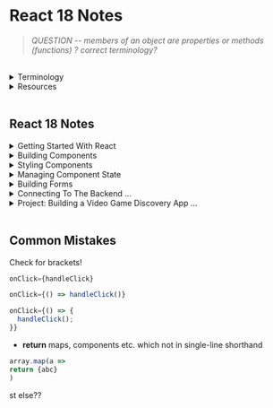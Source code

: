 # React 18 Notes

> _QUESTION -- members of an object are properties or methods (functions) ? correct terminology?_

<br/>

<details>

<summary> Terminology
</summary>

### Terminology

- hot module replacement (hmr)
- Minified - minimise
- Immuatable - unchangeable

  - Mutate - change
  - Mutable - changeable
    <br/>

  React - JS library for creating dyamic + interactive UI

  - Library [tool]: Tool providing specific fn-ality

- Framework [toolset] (Vue / Angular)
  - Set of tools & guidelines for building apps
- Other Libraries
  - Routing (React Router?)
  - HTTP calls
  - Managing App State (Redux)
  - Internationalistation
  - Form Validation
  - Animations
  </details>

<details>
<summary> Resources</summary>

## Resources

[Babel](https://babeljs.io/repl#?browsers=defaults%2C%20not%20ie%2011%2C%20not%20ie_mob%2011&build=&builtIns=false&corejs=3.21&spec=false&loose=false&code_lz=DwCwjAfAEgpgNnA9gAgOqIE5wCbAPTgRA&debug=false&forceAllTransforms=false&modules=false&shippedProposals=false&circleciRepo=&evaluate=false&fileSize=false&timeTravel=false&sourceType=module&lineWrap=true&presets=env%2Creact%2Cstage-2&prettier=false&targets=&version=7.21.4&externalPlugins=&assumptions=%7B%7D)

[**Markdown Best Practise**](https://www.markdownguide.org/basic-syntax#headings)
<br/>

React Dev Tools (Chrome Extension) > Components > View Source for this element / Inspect the matching DOM element
<br/>

### Principles

Separation of Concerns <br/>
_Styles / markup / logic can be in a single file_ <br/>
Specific functionality should be divided into distinct functional areas

- Modular
- Easier to
  - understand
  - maintain
  - modify
  </details>

<br/>

## React 18 Notes

<details>
<summary> Getting Started With React
</summary>

## Getting Started With React

Browser takes HTML code and creates tree-like structure called Document Object Model (DOM) - use JS to change page content

- Components help us write:

  - reusable
  - modular

  * organised code

  JSX: describe UI w/ HTML & JS

  - create dynamic content

### How React Works

Key files

> index.html <br/>
> main.tsx

<br/>

## Creating a React App

equivalent to npx

yarn create equates to a global install

```shell
npm create vite@latest
> y
> React
> TypeScript

cd [app-name]

npm i // install

code . // or open on VS code

```

## Styling Components

### Icons

[React Icons](https://react-icons.github.io/react-icons)

<br/>

</details>

<details>
<summary> Building Components
</summary>

## Building Components

```shell
npm i bootstrap@[version number]
```

import bootstrap in main.tsx

### State Vs Props

| State                     | Props                     |
| ------------------------- | ------------------------- |
| Data managed by component | Input passed to component |
| Similar to local var      | Similar to fn args        |
| Mutable                   | Immutable                 |
| Cause a re-render         | Cause a re-render         |

<br/>
</details>

<details>
<summary> Styling Components
</summary>

## Styling Components

### Vanilla CSS

_Plain CSS_

### CSS Modules

_Modules in file name_

### CSS-in-JS

_Complex, in the same file_

- Libraries
  - Styled components
  - Emotion
  - Polished

Styled components:

```shell
npm i styled-components
npm i @types/styled-components
```

import

### In-line Styles

_Can become cluttered_

### UI Libraries

- Bootstrap / Daisy UI
  - styled components
- Material UI
  - Google product design
- Chakra UI
  - React component UI built on Tailwind
- **Tailwind CSS**
  - utility-first - classes to style components

### React Icons

```shell
npm i react-icons@[latest version]
```

import

<br/>

</details>

<details>
<summary> Managing Component State
</summary>

## Managing Component State

### Understanding the State Hook

- React updates state asynchronously (in a fn block it will execute all together, console log may be run first before state is updated)
- State is stored outside components (kept in memory while component is visible, saved on re-render unlike variables)
- Hooks must be used at the top level of components (can't be nested in fns as it will affect the order of values for React to map to each useState hook)

### Choosing the state structure

- Group related variables in an object
- But avoid deeply nested objects for state > 2
- Concatenate / formlate using variables not state

### Keeping Components Pure

- Same input (props) will result in the same output (JSX), therefore React can skip re-rendering
  _QUESTION -- what about a dice producing random results, would that be diff??_
- Keep changes out of the render phase or put var inside component

### Strict Mode

- Developer mode (not Production) - React Strict Mode (on by default) renders each component twice to check if components are 'pure' --> same input should result in the same output
- 2nd render used to update UI in dev mode (greyed out in console)

### Updating Objects

- Treat state objects like props, immutable (read-only)
- Have to create a new object to update object state --> new object or spread operator, then update member

```typescript
const [person, setPerson] = {
    firstName: "Trevor",
    lastName: "Noah"
}

setPerson(...person, lastName: "McDonald")
```

### Updating Nested Objects

- Must spread object (shallow copy) and object inside object (deep copy)
- Hence why preffered to avoid deeply nested state object (flat is better)

```typescript
const [person, setPerson] = {
    firstName: "Trevor",
    lastName: "Noah",
    address: {
        street: "123 Sesame Street",
        state: "New York"
    }
}

setPerson(...person, address: {...person.address, town: "Chicago"})
```

### Updating Arrays

</details>

<details> 
<summary> Building Forms
</summary>

shorthand: tab to complete; then add id etc.
_(ignore spaces, auto-save forces this here)_

```typescript
div.mb - 3 > label.form - label + input[(type = number)].form - control; // > to  nest; + next to
button.btn.btn - primary; // to add multiple classes
```

### Accessing Input Fields

> _Form.tsx_

_TODO rewrite with better understanding_
Must initialise every useRef obj w/ null
ref.current references DOM node
initial value passed will set current property
when ref created, no access to DOM node b/c React renders then DOM node created
therefore no initial value to provide
when react renders component + creates dom -> sets current property to dom node then null when removed from screen, either null or Dom must exist
no value () = undefined, lead to later issues

### Controlled Components

better for validation during typing (or can wait til the end)

> _ControlledForm.tsx_

- Prevent State and input sources being out of sync: make React the source of truth.
  Set input value={stateVar}
- so that input field relies on state var value
- state is controlled (stored + updated in component state) by react, value not managed by DOM

### Managing Forms with React Hook Form

Submit handler: fn that receives data in a form

</details>

<details>
<summary> Connecting To The Backend ...
</summary>

</details>

<details>
<summary> Project: Building a Video Game Discovery App ...
</summary>

</details>

<br/>

## Common Mistakes

Check for brackets!

```typescript
onClick={handleClick}

onClick={() => handleClick()}

onClick={() => {
  handleClick();
}}
```

- **return** maps, components etc. which not in single-line shorthand

```typescript
array.map(a =>
return {abc}
)
```

st else??
